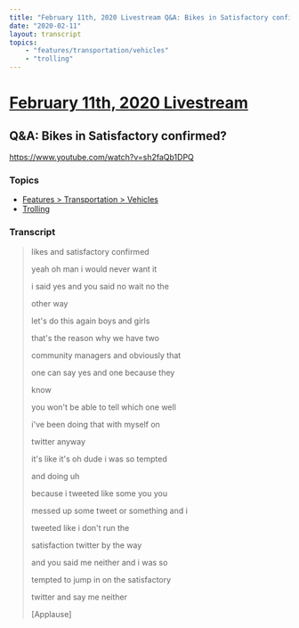 ```yaml
---
title: "February 11th, 2020 Livestream Q&A: Bikes in Satisfactory confirmed?"
date: "2020-02-11"
layout: transcript
topics:
    - "features/transportation/vehicles"
    - "trolling"
---
```

# [February 11th, 2020 Livestream](../2020-02-11.md)
## Q&A: Bikes in Satisfactory confirmed?
https://www.youtube.com/watch?v=sh2faQb1DPQ

### Topics
* [Features > Transportation > Vehicles](../topics/features/transportation/vehicles.md)
* [Trolling](../topics/trolling.md)

### Transcript

> likes and satisfactory confirmed
>
> yeah oh man i would never want it
>
> i said yes and you said no wait no the
>
> other way
>
> let's do this again boys and girls
>
> that's the reason why we have two
>
> community managers and obviously that
>
> one can say yes and one because they
>
> know
>
> you won't be able to tell which one well
>
> i've been doing that with myself on
>
> twitter anyway
>
> it's like it's oh dude i was so tempted
>
> and doing uh
>
> because i tweeted like some you you
>
> messed up some tweet or something and i
>
> tweeted like i don't run the
>
> satisfaction twitter by the way
>
> and you said me neither and i was so
>
> tempted to jump in on the satisfactory
>
> twitter and say me neither
>
> [Applause]
